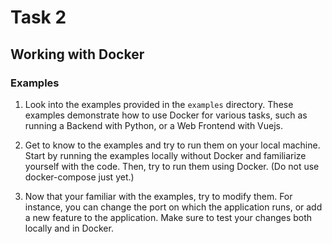 # Task 2

## Working with Docker

### Examples

1. Look into the examples provided in the `examples` directory. These examples demonstrate how to use Docker for various tasks, such as running a Backend with Python, or a Web Frontend with Vuejs.

2. Get to know to the examples and try to run them on your local machine. Start by running the examples locally without Docker and familiarize yourself with the code. Then, try to run them using Docker. (Do not use docker-compose just yet.)

3. Now that your familiar with the examples, try to modify them. For instance, you can change the port on which the application runs, or add a new feature to the application. Make sure to test your changes both locally and in Docker.


